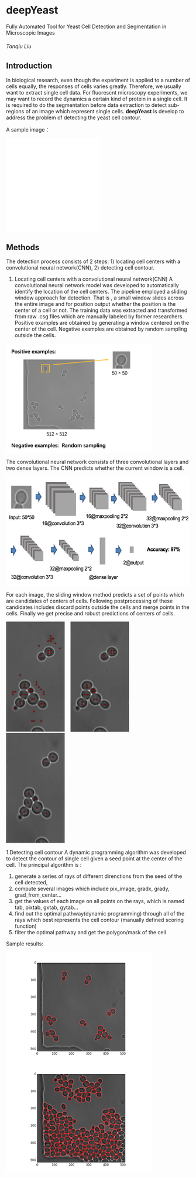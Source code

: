 # deepYeast
Fully Automated Tool for Yeast Cell Detection and Segmentation in Microscopic Images
###### Tanqiu Liu

## Introduction
In biological research, even though the experiment is applied to a number of cells equally, the responses of cells varies greatly. Therefore, we usually want to extract single cell data. For fluorescnt microscopy experiments, we may want to record the dynamics a certain kind of protein in a single cell. It is required to do the segmentation before data extraction to detect sub-regions of an image which represent single cells. **deepYeast** is develop to address the problem of detecting the yeast cell contour.

A sample image：

<img src="./markdown/example1.tif" width = "256" height = "256" alt="sample image" align=center />


## Methods
The detection process consists of 2 steps: 1) locating cell centers with a convolutional neural network(CNN), 2) detecting cell contour.

1. Locating cell centers with a convolutional neural network(CNN)
A convolutional neural network model was developed to automatically identify the location of the cell centers. The pipeline employed a sliding window approach for detection. That is , a small window slides across the entire image and for position output whether the position is the center of a cell or not. 
The training data was extracted and transformed from raw .csg files which are manually labeled by former researchers. Positive examples are obtained by generating a window centered on the center of the cell. Negative examples are obtained by random sampling outside the cells.

<img src="./markdown/WX20170918-205841@2x.png" width = "400" height = "300" alt="training examples" align=center>

The convolutional neural network consists of three convolutional layers and two dense layers. The CNN predicts whether the current window is a cell. 

<img src="./markdown/WX20170918-205912@2x.png" width = "500" height = "300" alt="CNN structure" align=center>

For each image, the sliding window method predicts a set of points which are candidates of centers of cells. Following postprocessing of these candidates includes discard points outside the cells and merge points in the cells. Finally we get precise and robust predictions of centers of cells.

<img src="./markdown/Picture3.png" width = "160" height = "300">    <img src="./markdown/Picture4.png" width = "160" height = "300">    <img src="./markdown/Picture5.png" width = "160" height = "300">


1.Detecting cell contour
A dynamic programming algorithm was developed to detect the contour of single cell given a seed point at the center of the cell. 
The principal algorithm is :
1) generate a series of rays of different direnctions from the seed of the cell detected,
2) compute several images which include pix_image, gradx, grady, grad_from_center...
3) get the values of each image on all points on the rays, which is named tab, pixtab, gxtab, gytab...
4) find out the optimal pathway(dynamic programming) through all of the rays which best represents the cell contour (manually defined scoring function)
5) filter the optimal pathway and get the polygon/mask of the cell

Sample results:


<img src="./markdown/figure_1.png" width = "400" height = "300">      <img src="./markdown/figure_0.png" width = "400" height = "300">

